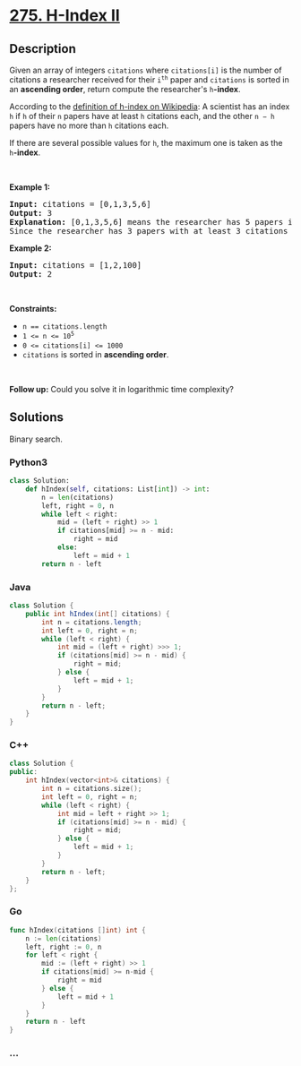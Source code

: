 # [275. H-Index II](https://leetcode.com/problems/h-index-ii)



## Description

<p>Given an array of integers <code>citations</code> where <code>citations[i]</code> is the number of citations a researcher received for their <code>i<sup>th</sup></code> paper and <code>citations</code>&nbsp;is sorted in an <strong>ascending order</strong>, return compute the researcher&#39;s <code>h</code><strong>-index</strong>.</p>

<p>According to the <a href="https://en.wikipedia.org/wiki/H-index" target="_blank">definition of h-index on Wikipedia</a>: A scientist has an index <code>h</code> if <code>h</code> of their <code>n</code> papers have at least <code>h</code> citations each, and the other <code>n &minus; h</code> papers have no more than <code>h</code> citations each.</p>

<p>If there are several possible values for <code>h</code>, the maximum one is taken as the <code>h</code><strong>-index</strong>.</p>

<p>&nbsp;</p>
<p><strong>Example 1:</strong></p>

<pre>
<strong>Input:</strong> citations = [0,1,3,5,6]
<strong>Output:</strong> 3
<strong>Explanation:</strong> [0,1,3,5,6] means the researcher has 5 papers in total and each of them had received 0, 1, 3, 5, 6 citations respectively.
Since the researcher has 3 papers with at least 3 citations each and the remaining two with no more than 3 citations each, their h-index is 3.
</pre>

<p><strong>Example 2:</strong></p>

<pre>
<strong>Input:</strong> citations = [1,2,100]
<strong>Output:</strong> 2
</pre>

<p>&nbsp;</p>
<p><strong>Constraints:</strong></p>

<ul>
	<li><code>n == citations.length</code></li>
	<li><code>1 &lt;= n &lt;= 10<sup>5</sup></code></li>
	<li><code>0 &lt;= citations[i] &lt;= 1000</code></li>
	<li><code>citations</code> is sorted in <strong>ascending order</strong>.</li>
</ul>

<p>&nbsp;</p>
<p><strong>Follow up:</strong> Could you solve it in logarithmic time complexity?</p>


## Solutions

Binary search.

<!-- tabs:start -->

### **Python3**

```python
class Solution:
    def hIndex(self, citations: List[int]) -> int:
        n = len(citations)
        left, right = 0, n
        while left < right:
            mid = (left + right) >> 1
            if citations[mid] >= n - mid:
                right = mid
            else:
                left = mid + 1
        return n - left
```

### **Java**

```java
class Solution {
    public int hIndex(int[] citations) {
        int n = citations.length;
        int left = 0, right = n;
        while (left < right) {
            int mid = (left + right) >>> 1;
            if (citations[mid] >= n - mid) {
                right = mid;
            } else {
                left = mid + 1;
            }
        }
        return n - left;
    }
}
```

### **C++**

```cpp
class Solution {
public:
    int hIndex(vector<int>& citations) {
        int n = citations.size();
        int left = 0, right = n;
        while (left < right) {
            int mid = left + right >> 1;
            if (citations[mid] >= n - mid) {
                right = mid;
            } else {
                left = mid + 1;
            }
        }
        return n - left;
    }
};
```

### **Go**

```go
func hIndex(citations []int) int {
	n := len(citations)
	left, right := 0, n
	for left < right {
		mid := (left + right) >> 1
		if citations[mid] >= n-mid {
			right = mid
		} else {
			left = mid + 1
		}
	}
	return n - left
}
```

### **...**

```

```

<!-- tabs:end -->
